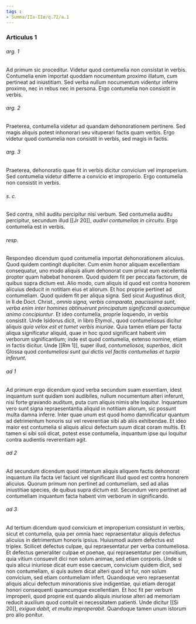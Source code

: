 ```yaml
---
tags : 
- Summa/IIa-IIæ/q.72/a.1
---
```


### Articulus 1

###### arg. 1
Ad primum sic proceditur. Videtur quod contumelia non consistat in verbis. Contumelia enim importat quoddam nocumentum proximo illatum, cum pertineat ad iniustitiam. Sed verba nullum nocumentum videntur inferre proximo, nec in rebus nec in persona. Ergo contumelia non consistit in verbis.

###### arg. 2
Praeterea, contumelia videtur ad quandam dehonorationem pertinere. Sed magis aliquis potest inhonorari seu vituperari factis quam verbis. Ergo videtur quod contumelia non consistit in verbis, sed magis in factis.

###### arg. 3
Praeterea, dehonoratio quae fit in verbis dicitur convicium vel improperium. Sed contumelia videtur differre a convicio et improperio. Ergo contumelia non consistit in verbis.

###### s. c.
Sed contra, nihil auditu percipitur nisi verbum. Sed contumelia auditu percipitur, secundum illud [[Jr 20]], *audivi contumelias in circuitu*. Ergo contumelia est in verbis.

###### resp.
Respondeo dicendum quod contumelia importat dehonorationem alicuius. Quod quidem contingit dupliciter. Cum enim honor aliquam excellentiam consequatur, uno modo aliquis alium dehonorat cum privat eum excellentia propter quam habebat honorem. Quod quidem fit per peccata factorum, de quibus supra dictum est. Alio modo, cum aliquis id quod est contra honorem alicuius deducit in notitiam eius et aliorum. Et hoc proprie pertinet ad contumeliam. Quod quidem fit per aliqua signa. Sed sicut Augustinus dicit, in II de Doct. Christ., *omnia signa, verbis comparata, paucissima sunt, verba enim inter homines obtinuerunt principatum significandi quaecumque animo concipiuntur*. Et ideo contumelia, proprie loquendo, in verbis consistit. Unde Isidorus dicit, in libro Etymol., quod contumeliosus dicitur aliquis *quia velox est et tumet verbis iniuriae*. Quia tamen etiam per facta aliqua significatur aliquid, quae in hoc quod significant habent vim verborum significantium; inde est quod contumelia, extenso nomine, etiam in factis dicitur. Unde [[Rm 1]], super illud, *contumeliosos, superbos*, dicit Glossa quod *contumeliosi sunt qui dictis vel factis contumelias et turpia inferunt*.

###### ad 1
Ad primum ergo dicendum quod verba secundum suam essentiam, idest inquantum sunt quidam soni audibiles, nullum nocumentum alteri inferunt, nisi forte gravando auditum, puta cum aliquis nimis alte loquitur. Inquantum vero sunt signa repraesentantia aliquid in notitiam aliorum, sic possunt multa damna inferre. Inter quae unum est quod homo damnificatur quantum ad detrimentum honoris sui vel reverentiae sibi ab aliis exhibendae. Et ideo maior est contumelia si aliquis alicui defectum suum dicat coram multis. Et tamen si sibi soli dicat, potest esse contumelia, inquantum ipse qui loquitur contra audientis reverentiam agit.

###### ad 2
Ad secundum dicendum quod intantum aliquis aliquem factis dehonorat inquantum illa facta vel faciunt vel significant illud quod est contra honorem alicuius. Quorum primum non pertinet ad contumeliam, sed ad alias iniustitiae species, de quibus supra dictum est. Secundum vero pertinet ad contumeliam inquantum facta habent vim verborum in significando.

###### ad 3
Ad tertium dicendum quod convicium et improperium consistunt in verbis, sicut et contumelia, quia per omnia haec repraesentatur aliquis defectus alicuius in detrimentum honoris ipsius. Huiusmodi autem defectus est triplex. Scilicet defectus culpae, qui repraesentatur per verba contumeliosa. Et defectus generaliter culpae et poenae, qui repraesentatur per convitium, quia vitium consuevit dici non solum animae, sed etiam corporis. Unde si quis alicui iniuriose dicat eum esse caecum, convicium quidem dicit, sed non contumeliam, si quis autem dicat alteri quod sit fur, non solum convicium, sed etiam contumeliam infert. Quandoque vero repraesentat aliquis alicui defectum minorationis sive indigentiae, qui etiam derogat honori consequenti quamcumque excellentiam. Et hoc fit per verbum improperii, quod proprie est quando aliquis iniuriose alteri ad memoriam reducit auxilium quod contulit ei necessitatem patienti. Unde dicitur [[Si 20]], *exigua dabit, et multa improperabit*. Quandoque tamen unum istorum pro alio ponitur.

